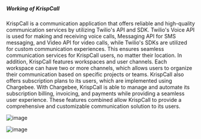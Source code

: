 ##### Working of KrispCall

KrispCall is a communication application that offers reliable and high-quality communication
services by utilizing Twilio's API and SDK. Twilio's Voice API is used for making and 
receiving voice calls, Messaging API for SMS messaging, and Video API for video calls, 
while Twilio's SDKs are utilized for custom communication experiences. This ensures 
seamless communication services for KrispCall users, no matter their location.
In addition, KrispCall features workspaces and user channels. Each workspace can have 
two or more channels, which allows users to organize their communication based on 
specific projects or teams. KrispCall also offers subscription plans to its users, which are 
implemented using Chargebee. With Chargebee, KrispCall is able to manage and automate
its subscription billing, invoicing, and payments while providing a seamless user experience.
These features combined allow KrispCall to provide a comprehensive and customizable 
communication solution to its users.

![image](https://user-images.githubusercontent.com/24490674/224884765-3f1cd7cf-234d-4656-afda-148f8f0eaa47.png)


![image](https://user-images.githubusercontent.com/24490674/224884783-cbbb9f33-b22e-413f-aaa5-2dbdd12dae8d.png)
